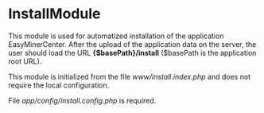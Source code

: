 # InstallModule

This module is used for automatized installation of the application EasyMinerCenter.
After the upload of the application data on the server, the user should load the URL **{$basePath}/install** ($basePath is the application root URL).

This module is initialized from the file *www/install.index.php* and does not require the local configuration.

File *app/config/install.config.php* is required.